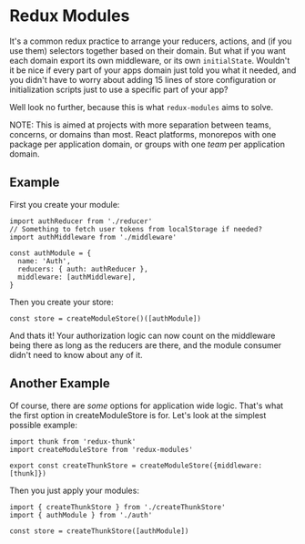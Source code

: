 # Redux Modules

It's a common redux practice to arrange your reducers, actions, and (if you use them) selectors together based on their domain. But what if you want each domain export its own middleware, or its own `initialState`. Wouldn't it be nice if every part of your apps domain just told you what it needed, and you didn't have to worry about adding 15 lines of store configuration or initialization scripts just to use a specific part of your app?

Well look no further, because this is what `redux-modules` aims to solve.

NOTE: This is aimed at projects with more separation between teams, concerns, or domains than most. React platforms, monorepos with one package per application domain, or groups with one _team_ per application domain.

## Example
First you create your module:
```
import authReducer from './reducer'
// Something to fetch user tokens from localStorage if needed?
import authMiddleware from './middleware'

const authModule = {
  name: 'Auth',
  reducers: { auth: authReducer },
  middleware: [authMiddleware],
}
```

Then you create your store:
```
const store = createModuleStore()([authModule])
```

And thats it! Your authorization logic can now count on the middleware being there as long as the reducers are there, and the module consumer didn't need to know about any of it.

## Another Example

Of course, there are _some_ options for application wide logic. That's what the first option in createModuleStore is for.
Let's look at the simplest possible example:
```
import thunk from 'redux-thunk'
import createModuleStore from 'redux-modules'

export const createThunkStore = createModuleStore({middleware: [thunk]})
```
Then you just apply your modules:
```
import { createThunkStore } from './createThunkStore'
import { authModule } from './auth'

const store = createThunkStore([authModule])
```

